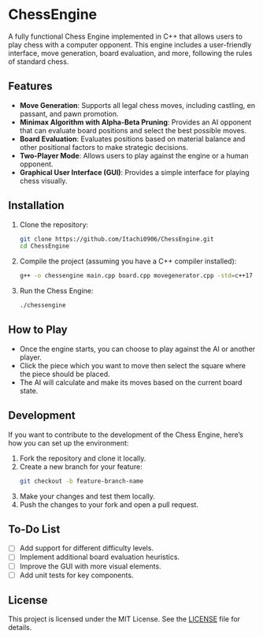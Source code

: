 # ChessEngine

A fully functional Chess Engine implemented in C++ that allows users to play chess with a computer opponent. This engine includes a user-friendly interface, move generation, board evaluation, and more, following the rules of standard chess.

## Features

- **Move Generation**: Supports all legal chess moves, including castling, en passant, and pawn promotion.
- **Minimax Algorithm with Alpha-Beta Pruning**: Provides an AI opponent that can evaluate board positions and select the best possible moves.
- **Board Evaluation**: Evaluates positions based on material balance and other positional factors to make strategic decisions.
- **Two-Player Mode**: Allows users to play against the engine or a human opponent.
- **Graphical User Interface (GUI)**: Provides a simple interface for playing chess visually.
  
## Installation

1. Clone the repository:
    ```bash
    git clone https://github.com/Itachi0906/ChessEngine.git
    cd ChessEngine
    ```

2. Compile the project (assuming you have a C++ compiler installed):
    ```bash
    g++ -o chessengine main.cpp board.cpp movegenerator.cpp -std=c++17
    ```

3. Run the Chess Engine:
    ```bash
    ./chessengine
    ```

## How to Play

- Once the engine starts, you can choose to play against the AI or another player.
- Click the piece which you want to move then select the square where the piece should be placed.
- The AI will calculate and make its moves based on the current board state.

## Development

If you want to contribute to the development of the Chess Engine, here’s how you can set up the environment:

1. Fork the repository and clone it locally.
2. Create a new branch for your feature:
    ```bash
    git checkout -b feature-branch-name
    ```
3. Make your changes and test them locally.
4. Push the changes to your fork and open a pull request.

## To-Do List

- [ ] Add support for different difficulty levels.
- [ ] Implement additional board evaluation heuristics.
- [ ] Improve the GUI with more visual elements.
- [ ] Add unit tests for key components.

## License

This project is licensed under the MIT License. See the [LICENSE](LICENSE) file for details.
